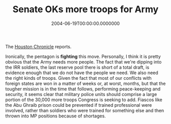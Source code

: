 ﻿---
title: Senate OKs more troops for Army
date: "2004-06-19T00:00:00.0000000"
featuredImage: img/senate-oks-more-troops-for-army-featured.png
---

The [Houston Chronicle](http://www.chron.com/cs/CDA/ssistory.mpl/nation/2633586) reports.

Ironically, the pentagon is **fighting** this move. Personally, I think it is pretty obvious that the Army needs more people. The fact that we're dipping into the IRR soldiers, the last reserve pool there is short of a total draft, is evidence enough that we do not have the people we need. We also need the right kinds of troops. Given the fact that most of our conflicts with foreign states are won in a matter of weeks or, at worst, months, but that the tougher mission is in the time that follows, performing peace-keeping and security, it seems clear that military police units should comprise a large portion of the 30,000 more troops Congress is seeking to add. Fiascos like the Abu Ghraib prison could be prevented if trained professional were involved, rather than soldiers who were trained for something else and then thrown into MP positions because of shortages.

